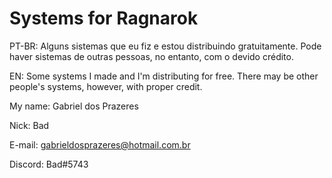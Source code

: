 # Systems for Ragnarok

PT-BR:
Alguns sistemas que eu fiz e estou distribuindo gratuitamente. Pode haver sistemas de outras pessoas, no entanto, com o devido crédito.

EN:
Some systems I made and I'm distributing for free. There may be other people's systems, however, with proper credit.

My name: Gabriel dos Prazeres

Nick: Bad

E-mail: gabrieldosprazeres@hotmail.com.br

Discord: Bad#5743

